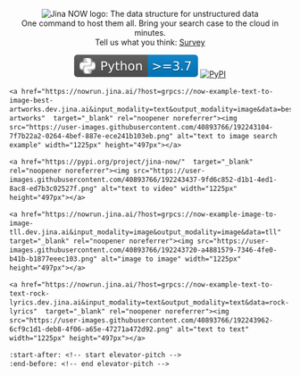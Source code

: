 <p align="center">

<img src="https://user-images.githubusercontent.com/11627845/164569398-5ef22a41-e2e1-438a-88a5-2ac43ad9426d.gif" alt="Jina NOW logo: The data structure for unstructured data" width="300px">  


<br>
One command to host them all. Bring your search case to the cloud in minutes. <br>
Tell us what you think: <a href="https://10sw1tcpld4.typeform.com/to/VTAyYRpR?utm_source=cli">Survey</a>
</p>

<p align=center>
<a href="https://pypi.org/project/jina-now/"><img src="https://github.com/jina-ai/jina/blob/master/.github/badges/python-badge.svg?raw=true" alt="Python 3.7 3.8 3.9 3.10" title="Jina NOW supports Python 3.7 and above"></a>
<a href="https://pypi.org/project/jina-now/"><img src="https://img.shields.io/pypi/v/jina-now?color=%23099cec&amp;label=PyPI&amp;logo=pypi&amp;logoColor=white" alt="PyPI"></a>
</p>

<!-- start elevator-pitch -->

<p align="center">


````{tab} Text-to-image
<a href="https://nowrun.jina.ai/?host=grpcs://now-example-text-to-image-best-artworks.dev.jina.ai&input_modality=text&output_modality=image&data=best-artworks"  target="_blank" rel="noopener noreferrer"><img src="https://user-images.githubusercontent.com/40893766/192243104-7f7b22a2-0264-4bef-887e-ece241b103eb.png" alt="text to image search example" width="1225px" height="497px"></a>
````

````{tab} Text-to-video
<a href="https://pypi.org/project/jina-now/"  target="_blank" rel="noopener noreferrer"><img src="https://user-images.githubusercontent.com/40893766/192243437-9fd6c852-d1b1-4ed1-8ac8-ed7b3c02527f.png" alt="text to video" width="1225px" height="497px"></a>
````

````{tab} Image-to-image
<a href="https://nowrun.jina.ai/?host=grpcs://now-example-image-to-image-tll.dev.jina.ai&input_modality=image&output_modality=image&data=tll"  target="_blank" rel="noopener noreferrer"><img src="https://user-images.githubusercontent.com/40893766/192243720-a4881579-7346-4fe0-b41b-b1877eeec103.png" alt="image to image" width="1225px" height="497px"></a>
````

````{tab} Text-to-text
<a href="https://nowrun.jina.ai/?host=grpcs://now-example-text-to-text-rock-lyrics.dev.jina.ai&input_modality=text&output_modality=text&data=rock-lyrics"  target="_blank" rel="noopener noreferrer"><img src="https://user-images.githubusercontent.com/40893766/192243962-6cf9c1d1-deb8-4f06-a65e-47271a472d92.png" alt="text to text" width="1225px" height="497px"></a>
````

```{include} ../README.md
:start-after: <!-- start elevator-pitch -->
:end-before: <!-- end elevator-pitch -->
```
<!-- end elevator-pitch -->

